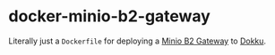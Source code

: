 # docker-minio-b2-gateway

Literally just a `Dockerfile` for deploying a [Minio B2 Gateway](https://github.com/minio/minio/blob/master/docs/gateway/b2.md) to [Dokku](http://dokku.viewdocs.io/dokku/).
